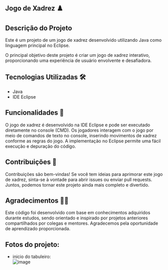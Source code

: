 ## Jogo de Xadrez ♟️



## Descrição do Projeto
Este é um projeto de um jogo de xadrez desenvolvido utilizando Java como linguagem principal no Eclipse.

O principal objetivo deste projeto é criar um jogo de xadrez interativo, proporcionando uma experiência de usuário envolvente e desafiadora.

## Tecnologias Utilizadas 🛠️
- Java <br>
- IDE Eclipse


## Funcionalidades 🎯
O jogo de xadrez é desenvolvido na IDE Eclipse e pode ser executado diretamente no console (CMD). Os jogadores interagem com o jogo por meio de comandos de texto no console, inserindo movimentos de xadrez conforme as regras do jogo. A implementação no Eclipse permite uma fácil execução e depuração do código.

## Contribuições 🎈
Contribuições são bem-vindas! Se você tem ideias para aprimorar este jogo de xadrez, sinta-se à vontade para abrir issues ou enviar pull requests. Juntos, podemos tornar este projeto ainda mais completo e divertido.

## Agradecimentos 🙌🙌
Este código foi desenvolvido com base em conhecimentos adquiridos durante estudos, sendo orientado e inspirado por projetos anteriores compartilhados por colegas e mentores. Agradecemos pela oportunidade de aprendizado proporcionada.

## Fotos do projeto:

- inicio do tabuleiro: <br> 
  ![image](https://github.com/Hkaua/Sistema-xadrez-java/assets/115200562/a2247704-3282-4f38-8be3-ed460d097ea1)


